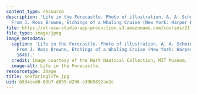 ```yaml
---
content_type: resource
description: 'Life in the Forecastle. Photo of illustration, A. A. Schmidt, J. Halpin.
  From J. Ross Browne, Etchings of a Whaling Cruise (New York: Harper Brothers, 1846). '
file: https://ol-ocw-studio-app-production.s3.amazonaws.com/courses/21l-705-major-authors-melville-and-morrison-fall-2003/b534eed069b7d895d296e39b5892ae2c_seafaringlife.jpg
file_type: image/jpeg
image_metadata:
  caption: 'Life in the Forecastle. Photo of illustration, A. A. Schmidt, J. Halpin.
    From J. Ross Browne, Etchings of a Whaling Cruise (New York: Harper Brothers,
    1846).'
  credit: Image courtesy of the Hart Nautical Collection, MIT Museum.
  image-alt: Life in the Forecastle.
resourcetype: Image
title: seafaringlife.jpg
uid: b534eed0-69b7-d895-d296-e39b5892ae2c
---
```

